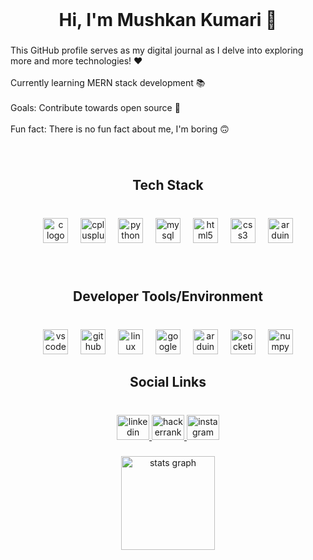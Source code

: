 <br clear="both">

<h1 align="center">Hi, I'm Mushkan Kumari 👋</h1>

###

<p align="left">This GitHub profile serves as my digital journal as I delve into exploring more and more technologies! ❤️<br><br>Currently learning MERN stack development 📚<br><br>Goals: Contribute towards open source 🌱<br><br>Fun fact: There is no fun fact about me, I'm boring 🙃</p>

###

<br clear="both">

<h2 align="center">Tech Stack</h2>

###

<br clear="both">

<div align="center">
  <img src="https://cdn.jsdelivr.net/gh/devicons/devicon/icons/c/c-original.svg" height="40" alt="c logo"  />
  <img width="12" />
  <img src="https://cdn.jsdelivr.net/gh/devicons/devicon/icons/cplusplus/cplusplus-original.svg" height="40" alt="cplusplus logo"  />
  <img width="12" />
  <img src="https://cdn.jsdelivr.net/gh/devicons/devicon/icons/python/python-original.svg" height="40" alt="python logo"  />
  <img width="12" />
  <img src="https://cdn.jsdelivr.net/gh/devicons/devicon/icons/mysql/mysql-original.svg" height="40" alt="mysql logo"  />
  <img width="12" />
  <img src="https://cdn.jsdelivr.net/gh/devicons/devicon/icons/html5/html5-original.svg" height="40" alt="html5 logo"  />
  <img width="12" />
  <img src="https://cdn.jsdelivr.net/gh/devicons/devicon/icons/css3/css3-original.svg" height="40" alt="css3 logo"  />
  <img width="12" />
  <img src="https://cdn.jsdelivr.net/gh/devicons/devicon/icons/arduino/arduino-original.svg" height="40" alt="arduino logo"  />
</div>

###

<br clear="both">

<h2 align="center">Developer Tools/Environment</h2>

###

<br clear="both">

<div align="center">
  <img src="https://cdn.jsdelivr.net/gh/devicons/devicon/icons/vscode/vscode-original.svg" height="40" alt="vscode logo"  />
  <img width="12" />
  <img src="https://cdn.jsdelivr.net/gh/devicons/devicon/icons/github/github-original.svg" height="40" alt="github logo"  />
  <img width="12" />
  <img src="https://cdn.jsdelivr.net/gh/devicons/devicon/icons/linux/linux-original.svg" height="40" alt="linux logo"  />
  <img width="12" />
  <img src="https://cdn.jsdelivr.net/gh/devicons/devicon/icons/googlecloud/googlecloud-original.svg" height="40" alt="googlecloud logo"  />
  <img width="12" />
  <img src="https://cdn.jsdelivr.net/gh/devicons/devicon/icons/arduino/arduino-original.svg" height="40" alt="arduino logo"  />
  <img width="12" />
  <img src="https://cdn.jsdelivr.net/gh/devicons/devicon/icons/socketio/socketio-original.svg" height="40" alt="socketio logo"  />
  <img width="12" />
  <img src="https://cdn.jsdelivr.net/gh/devicons/devicon/icons/numpy/numpy-original.svg" height="40" alt="numpy logo"  />
</div>

###

<h2 align="center">Social Links</h2>

###

<br clear="both">

<div align="center">
  <a href="https://www.linkedin.com/in/mushkan-kumari/" target="_blank">
    <img src="https://raw.githubusercontent.com/maurodesouza/profile-readme-generator/master/src/assets/icons/social/linkedin/default.svg" width="52" height="40" alt="linkedin logo"  />
  </a>
  <a href="https://www.hackerrank.com/profile/mushkank1307" target="_blank">
    <img src="https://raw.githubusercontent.com/maurodesouza/profile-readme-generator/master/src/assets/icons/social/hackerrank/default.svg" width="52" height="40" alt="hackerrank logo"  />
  </a>
  <a href="https://www.instagram.com/mushkan._.13/" target="_blank">
    <img src="https://raw.githubusercontent.com/maurodesouza/profile-readme-generator/master/src/assets/icons/social/instagram/default.svg" width="52" height="40" alt="instagram logo"  />
  </a>
</div>

###

<div align="center">
  <img src="https://github-readme-stats.vercel.app/api?username=mushkan-kumari&hide_title=false&hide_rank=false&show_icons=true&include_all_commits=true&count_private=true&disable_animations=false&theme=dracula&locale=en&hide_border=false&order=1" height="150" alt="stats graph"  />
</div>

###
